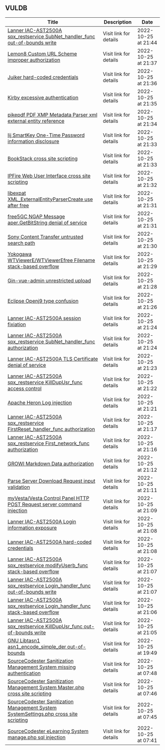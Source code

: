 ## VULDB
|Title|Description|Date|
|---|---|---|
| [Lanner IAC-AST2500A spx_restservice SubNet_handler_func out-of-bounds write](https://vuldb.com/?id.212048) | Visit link for details | 2022-10-25 at 21:44 |
| [Lemon8 Custom URL Scheme improper authorization](https://vuldb.com/?id.212047) | Visit link for details | 2022-10-25 at 21:37 |
| [Juiker hard-coded credentials](https://vuldb.com/?id.212046) | Visit link for details | 2022-10-25 at 21:36 |
| [Kirby excessive authentication](https://vuldb.com/?id.212045) | Visit link for details | 2022-10-25 at 21:35 |
| [pikepdf PDF XMP Metadata Parser xml external entity reference](https://vuldb.com/?id.212044) | Visit link for details | 2022-10-25 at 21:34 |
| [Iij SmartKey One-Time Password information disclosure](https://vuldb.com/?id.212043) | Visit link for details | 2022-10-25 at 21:33 |
| [BookStack cross site scripting](https://vuldb.com/?id.212042) | Visit link for details | 2022-10-25 at 21:33 |
| [IPFire Web User Interface cross site scripting](https://vuldb.com/?id.212041) | Visit link for details | 2022-10-25 at 21:32 |
| [libexpat XML_ExternalEntityParserCreate use after free](https://vuldb.com/?id.212040) | Visit link for details | 2022-10-25 at 21:31 |
| [free5GC NGAP Message aper.GetBitString denial of service](https://vuldb.com/?id.212039) | Visit link for details | 2022-10-25 at 21:31 |
| [Sony Content Transfer untrusted search path](https://vuldb.com/?id.212038) | Visit link for details | 2022-10-25 at 21:30 |
| [Yokogawa WTViewerE/WTViewerEfree Filename stack-based overflow](https://vuldb.com/?id.212037) | Visit link for details | 2022-10-25 at 21:29 |
| [Gin-vue-admin unrestricted upload](https://vuldb.com/?id.212036) | Visit link for details | 2022-10-25 at 21:28 |
| [Eclipse Openj9 type confusion](https://vuldb.com/?id.212035) | Visit link for details | 2022-10-25 at 21:26 |
| [Lanner IAC-AST2500A session fixiation](https://vuldb.com/?id.212034) | Visit link for details | 2022-10-25 at 21:24 |
| [Lanner IAC-AST2500A spx_restservice SubNet_handler_func authorization](https://vuldb.com/?id.212033) | Visit link for details | 2022-10-25 at 21:24 |
| [Lanner IAC-AST2500A TLS Certificate denial of service](https://vuldb.com/?id.212032) | Visit link for details | 2022-10-25 at 21:23 |
| [Lanner IAC-AST2500A spx_restservice KillDupUsr_func access control](https://vuldb.com/?id.212031) | Visit link for details | 2022-10-25 at 21:22 |
| [Apache Heron Log injection](https://vuldb.com/?id.212030) | Visit link for details | 2022-10-25 at 21:21 |
| [Lanner IAC-AST2500A spx_restservice FirstReset_handler_func authorization](https://vuldb.com/?id.212029) | Visit link for details | 2022-10-25 at 21:17 |
| [Lanner IAC-AST2500A spx_restservice First_network_func authorization](https://vuldb.com/?id.212028) | Visit link for details | 2022-10-25 at 21:16 |
| [GROWI Markdown Data authorization](https://vuldb.com/?id.212027) | Visit link for details | 2022-10-25 at 21:12 |
| [Parse Server Download Request input validation](https://vuldb.com/?id.212026) | Visit link for details | 2022-10-25 at 21:11 |
| [myVesta/Vesta Control Panel HTTP POST Request server command injection](https://vuldb.com/?id.212025) | Visit link for details | 2022-10-25 at 21:09 |
| [Lanner IAC-AST2500A Login information exposure](https://vuldb.com/?id.212024) | Visit link for details | 2022-10-25 at 21:08 |
| [Lanner IAC-AST2500A hard-coded credentials](https://vuldb.com/?id.212023) | Visit link for details | 2022-10-25 at 21:08 |
| [Lanner IAC-AST2500A spx_restservice modifyUserb_func stack-based overflow](https://vuldb.com/?id.212022) | Visit link for details | 2022-10-25 at 21:07 |
| [Lanner IAC-AST2500A spx_restservice Login_handler_func out-of-bounds write](https://vuldb.com/?id.212021) | Visit link for details | 2022-10-25 at 21:07 |
| [Lanner IAC-AST2500A spx_restservice Login_handler_func stack-based overflow](https://vuldb.com/?id.212020) | Visit link for details | 2022-10-25 at 21:06 |
| [Lanner IAC-AST2500A spx_restservice KillDupUsr_func out-of-bounds write](https://vuldb.com/?id.212019) | Visit link for details | 2022-10-25 at 21:05 |
| [GNU Libtasn1 asn1_encode_simple_der out-of-bounds](https://vuldb.com/?id.212018) | Visit link for details | 2022-10-25 at 19:49 |
| [SourceCodester Sanitization Management System missing authentication](https://vuldb.com/?id.212017) | Visit link for details | 2022-10-25 at 07:48 |
| [SourceCodester Sanitization Management System Master.php cross site scripting](https://vuldb.com/?id.212016) | Visit link for details | 2022-10-25 at 07:46 |
| [SourceCodester Sanitization Management System SystemSettings.php cross site scripting](https://vuldb.com/?id.212015) | Visit link for details | 2022-10-25 at 07:45 |
| [SourceCodester eLearning System manage.php sql injection](https://vuldb.com/?id.212014) | Visit link for details | 2022-10-25 at 07:41 |
